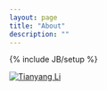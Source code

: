 ```yaml
---
layout: page
title: "About"
description: ""
---
```

{% include JB/setup %}

<a href=//li-tianyang.com/><img src=//li-tianyang.com/img/long/lty.jpg alt="Tianyang Li"></a>


